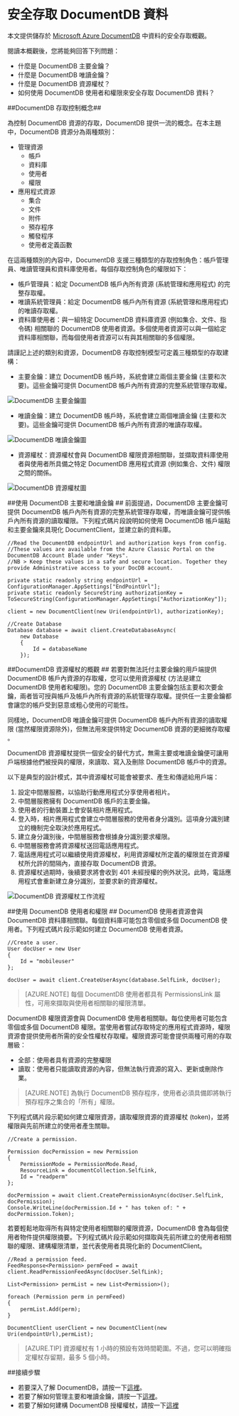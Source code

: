 <properties 
	pageTitle="了解如何安全存取 DocumentDB 中的資料 | Microsoft Azure" 
	description="深入了解 DocumentDB 中的存取控制概念，其中包括主要金鑰、唯讀金鑰、使用者和權限。" 
	services="documentdb" 
	authors="ryancrawcour" 
	manager="jhubbard" 
	editor="monicar" 
	documentationCenter=""/>

<tags 
	ms.service="documentdb" 
	ms.workload="data-services" 
	ms.tgt_pltfrm="na" 
	ms.devlang="na" 
	ms.topic="article" 
	ms.date="01/26/2015" 
	ms.author="ryancraw"/>

# 安全存取 DocumentDB 資料 #

本文提供儲存於 [Microsoft Azure DocumentDB](https://azure.microsoft.com/services/documentdb/) 中資料的安全存取概觀。

閱讀本概觀後，您將能夠回答下列問題：

-	什麼是 DocumentDB 主要金鑰？
-	什麼是 DocumentDB 唯讀金鑰？
-	什麼是 DocumentDB 資源權杖？
-	如何使用 DocumentDB 使用者和權限來安全存取 DocumentDB 資料？

##<a id="Sub1"></a>DocumentDB 存取控制概念##

為控制 DocumentDB 資源的存取，DocumentDB 提供一流的概念。在本主題中，DocumentDB 資源分為兩種類別：

- 管理資源
	- 帳戶
	- 資料庫
	- 使用者
	- 權限
- 應用程式資源
	- 集合
	- 文件
	- 附件
	- 預存程序
	- 觸發程序
	- 使用者定義函數

在這兩種類別的內容中，DocumentDB 支援三種類型的存取控制角色：帳戶管理員、唯讀管理員和資料庫使用者。每個存取控制角色的權限如下：
 
- 帳戶管理員：給定 DocumentDB 帳戶內所有資源 (系統管理和應用程式) 的完整存取權。
- 唯讀系統管理員：給定 DocumentDB 帳戶內所有資源 (系統管理和應用程式) 的唯讀存取權。 
- 資料庫使用者：與一組特定 DocumentDB 資料庫資源 (例如集合、文件、指令碼) 相關聯的 DocumentDB 使用者資源。多個使用者資源可以與一個給定資料庫相關聯，而每個使用者資源可以有與其相關聯的多個權限。

請謹記上述的類別和資源，DocumentDB 存取控制模型可定義三種類型的存取建構：

- 主要金鑰：建立 DocumentDB 帳戶時，系統會建立兩個主要金鑰 (主要和次要)。這些金鑰可提供 DocumentDB 帳戶內所有資源的完整系統管理存取權。

![DocumentDB 主要金鑰圖](./media/documentdb-secure-access-to-data/masterkeys.png)

- 唯讀金鑰：建立 DocumentDB 帳戶時，系統會建立兩個唯讀金鑰 (主要和次要)。這些金鑰可提供 DocumentDB 帳戶內所有資源的唯讀存取權。

![DocumentDB 唯讀金鑰圖](./media/documentdb-secure-access-to-data/readonlykeys.png)

- 資源權杖：資源權杖會與 DocumentDB 權限資源相關聯，並擷取資料庫使用者與使用者所具備之特定 DocumentDB 應用程式資源 (例如集合、文件) 權限之間的關係。

![DocumentDB 資源權杖圖](./media/documentdb-secure-access-to-data/resourcekeys.png)

##<a id="Sub2"></a>使用 DocumentDB 主要和唯讀金鑰 ##
前面提過，DocumentDB 主要金鑰可提供 DocumentDB 帳戶內所有資源的完整系統管理存取權，而唯讀金鑰可提供帳戶內所有資源的讀取權限。下列程式碼片段說明如何使用 DocumentDB 帳戶端點和主要金鑰來具現化 DocumentClient，並建立新的資料庫。

    //Read the DocumentDB endpointUrl and authorization keys from config.
    //These values are available from the Azure Classic Portal on the DocumentDB Account Blade under "Keys".
    //NB > Keep these values in a safe and secure location. Together they provide Administrative access to your DocDB account.
    
	private static readonly string endpointUrl = ConfigurationManager.AppSettings["EndPointUrl"];
    private static readonly SecureString authorizationKey = ToSecureString(ConfigurationManager.AppSettings["AuthorizationKey"]);
        
    client = new DocumentClient(new Uri(endpointUrl), authorizationKey);
    
	//Create Database
    Database database = await client.CreateDatabaseAsync(
        new Database
        {
            Id = databaseName
        });


##<a id="Sub3"></a>DocumentDB 資源權杖的概觀 ##
若要對無法託付主要金鑰的用戶端提供 DocumentDB 帳戶內資源的存取權，您可以使用資源權杖 (方法是建立 DocumentDB 使用者和權限)。您的 DocumentDB 主要金鑰包括主要和次要金鑰，兩者皆可授與帳戶及帳戶內所有資源的系統管理存取權。提供任一主要金鑰都會讓您的帳戶受到惡意或粗心使用的可能性。

同樣地，DocumentDB 唯讀金鑰可提供 DocumentDB 帳戶內所有資源的讀取權限 (當然權限資源除外)，但無法用來提供特定 DocumentDB 資源的更細微存取權 。

DocumentDB 資源權杖提供一個安全的替代方式，無需主要或唯讀金鑰便可讓用戶端根據他們被授與的權限，來讀取、寫入及刪除 DocumentDB 帳戶中的資源。

以下是典型的設計模式，其中資源權杖可能會被要求、產生和傳遞給用戶端：

1. 設定中間層服務，以協助行動應用程式分享使用者相片。
2. 中間層服務擁有 DocumentDB 帳戶的主要金鑰。
3. 使用者的行動裝置上會安裝相片應用程式。 
4. 登入時，相片應用程式會建立中間層服務的使用者身分識別。這項身分識別建立的機制完全取決於應用程式。
5. 建立身分識別後，中間層服務會根據身分識別要求權限。
6. 中間層服務會將資源權杖送回電話應用程式。
7. 電話應用程式可以繼續使用資源權杖，利用資源權杖所定義的權限並在資源權杖所允許的間隔內，直接存取 DocumentDB 資源。 
8. 資源權杖過期時，後續要求將會收到 401 未經授權的例外狀況。此時，電話應用程式會重新建立身分識別，並要求新的資源權杖。

![DocumentDB 資源權杖工作流程](./media/documentdb-secure-access-to-data/resourcekeyworkflow.png)

##<a id="Sub4"></a>使用 DocumentDB 使用者和權限 ##
DocumentDB 使用者資源會與 DocumentDB 資料庫相關聯。每個資料庫可能包含零個或多個 DocumentDB 使用者。下列程式碼片段示範如何建立 DocumentDB 使用者資源。

	//Create a user.
    User docUser = new User
    {
        Id = "mobileuser"
    };

    docUser = await client.CreateUserAsync(database.SelfLink, docUser);

> [AZURE.NOTE] 每個 DocumentDB 使用者都具有 PermissionsLink 屬性，可用來擷取與使用者相關聯的權限清單。

DocumentDB 權限資源會與 DocumentDB 使用者相關聯。每位使用者可能包含零個或多個 DocumentDB 權限。當使用者嘗試存取特定的應用程式資源時，權限資源會提供使用者所需的安全性權杖存取權。權限資源可能會提供兩種可用的存取層級：

- 全部：使用者具有資源的完整權限
- 讀取：使用者只能讀取資源的內容，但無法執行資源的寫入、更新或刪除作業。


> [AZURE.NOTE] 為執行 DocumentDB 預存程序，使用者必須具備即將執行預存程序之集合的「所有」權限。


下列程式碼片段示範如何建立權限資源，讀取權限資源的資源權杖 (token)，並將權限與先前所建立的使用者產生關聯。

	//Create a permission.

    Permission docPermission = new Permission
    {
        PermissionMode = PermissionMode.Read,
        ResourceLink = documentCollection.SelfLink,
        Id = "readperm"
    };
            
	docPermission = await client.CreatePermissionAsync(docUser.SelfLink, docPermission);
	Console.WriteLine(docPermission.Id + " has token of: " + docPermission.Token);

若要輕鬆地取得所有與特定使用者相關聯的權限資源，DocumentDB 會為每個使用者物件提供權限摘要。下列程式碼片段示範如何擷取與先前所建立的使用者相關聯的權限、建構權限清單，並代表使用者具現化新的 DocumentClient。

	//Read a permission feed.
    FeedResponse<Permission> permFeed = await client.ReadPermissionFeedAsync(docUser.SelfLink);
	
	List<Permission> permList = new List<Permission>();
    
	foreach (Permission perm in permFeed)
    {
        permList.Add(perm);
    }
            
    DocumentClient userClient = new DocumentClient(new Uri(endpointUrl),permList);

> [AZURE.TIP] 資源權杖有 1 小時的預設有效時間範圍。不過，您可以明確指定權杖存留期，最多 5 個小時。

##<a name="NextSteps"></a>接續步驟

- 若要深入了解 DocumentDB，請按一下[這裡](http://azure.com/docdb)。
- 若要了解如何管理主要和唯讀金鑰，請按一下[這裡](documentdb-manage-account.md)。
- 若要了解如何建構 DocumentDB 授權權杖，請按一下[這裡](https://msdn.microsoft.com/library/azure/dn783368.aspx)
 

<!---HONumber=AcomDC_0128_2016-->